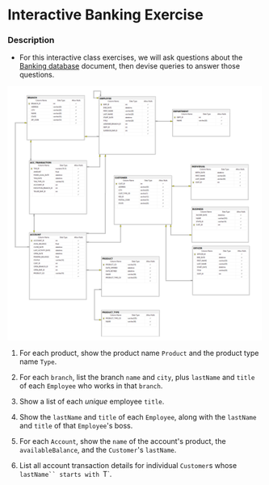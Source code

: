 # Interactive Banking Exercise

### Description
* For this interactive class exercises, we will ask questions about the [Banking database](./mariadb-banking-schema.png) document, then devise queries to answer those questions.

<img src="banking-schema.png">

1. For each product, show the product name `Product` and the product type name `Type`.

2. For each `branch`, list the branch `name` and `city`, plus `lastName` and `title` of each `Employee` who works in that `branch`.

3. Show a list of each _unique_ employee `title`.

4. Show the `lastName` and `title` of each `Employee`, along with the `lastName` and `title` of that `Employee`'s boss.

5. For each `Account`, show the `name` of the account's product, the `availableBalance`, and the `Customer`'s `lastName`.

6. List all account transaction details for individual `Customer`s whose `lastName`` starts with `T`.